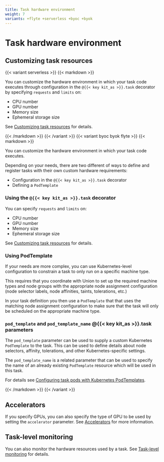 ```yaml
---
title: Task hardware environment
weight: 7
variants: +flyte +serverless +byoc +byok
---
```


# Task hardware environment

## Customizing task resources

{{< variant serverless >}}
{{< markdown >}}

You can customize the hardware environment in which your task code executes through configuration in the `@{{< key kit_as >}}.task` decorator by specifying `requests` and `limits` on:

* CPU number
* GPU number
* Memory size
* Ephemeral storage size

See [Customizing task resources](./customizing-task-resources.md) for details.

{{< /markdown >}}
{{< /variant >}}
{{< variant byoc byok flyte >}}
{{< markdown >}}

You can customize the hardware environment in which your task code executes.

Depending on your needs, there are two different of ways to define and register tasks with their own custom hardware requirements:

* Configuration in the `@{{< key kit_as >}}.task` decorator
* Defining a `PodTemplate`

### Using the `@{{< key kit_as >}}.task` decorator

You can specify `requests` and `limits` on:

* CPU number
* GPU number
* Memory size
* Ephemeral storage size

See [Customizing task resources](./customizing-task-resources.md) for details.

### Using PodTemplate

If your needs are more complex, you can use Kubernetes-level configuration to constrain a task to only run on a specific machine type.

This requires that you coordinate with Union to set up the required machine types and node groups with the appropriate node assignment configuration (node selector labels, node affinities, taints, tolerations, etc.)

In your task definition you then use a `PodTemplate` that that uses the matching node assignment configuration to make sure that the task will only be scheduled on the appropriate machine type.

### `pod_template` and `pod_template_name` @{{< key kit_as >}}.task parameters

The `pod_template` parameter can be used to supply a custom Kubernetes `PodTemplate` to the task.
This can be used to define details about node selectors, affinity, tolerations, and other Kubernetes-specific settings.

The `pod_template_name` is a related parameter that can be used to specify the name of an already existing `PodTemplate` resource which will be used in this task.

For details see [Configuring task pods with Kubernetes PodTemplates](https://docs.flyte.org/en/latest/deployment/configuration/general.html#deployment-configuration-general).

{{< /markdown >}}
{{< /variant >}}

## Accelerators

If you specify GPUs, you can also specify the type of GPU to be used by setting the `accelerator` parameter.
See [Accelerators](./accelerators.md) for more information.

## Task-level monitoring

You can also monitor the hardware resources used by a task.
See [Task-level monitoring](./task-level-monitoring.md) for details.

